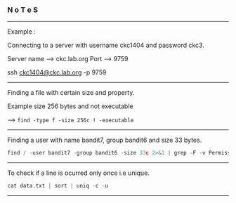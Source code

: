 ### N o T e S

---

Example : 

Connecting to a server with username ckc1404 and password ckc3.

Server name --> ckc.lab.org 
Port --> 9759

ssh ckc1404@ckc.lab.org -p 9759

---

Finding a file with certain size and property.

Example size 256 bytes and not executable

--> `find -type f -size 256c ! -executable`

---

Finding a user with name bandit7, group bandit6 and size 33 bytes.

```py
find / -user bandit7 -group bandit6 -size 33c 2>&1 | grep -F -v Permission | grep -F -v directory
```

---

To check if a line is ocurred only once i.e unique.

```py
cat data.txt | sort | uniq -c -u
```

---


